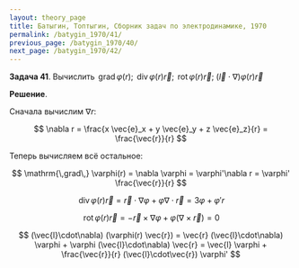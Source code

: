```yaml
---
layout: theory_page
title: Батыгин, Топтыгин, Сборник задач по электродинамике, 1970
permalink: /batygin_1970/41/
previous_page: /batygin_1970/40/
next_page: /batygin_1970/42/
---
```


**Задача 41**. Вычислить $\mathrm{\,grad\,} \varphi(r)$; $\mathrm{\,div\,} \varphi(r) \vec{r}$; $\mathrm{\,rot\,} \varphi(r)\vec{r}$; $(\vec{l}\cdot\nabla) \varphi(r) \vec{r}$ 

**Решение**.

Сначала вычислим $\nabla r$:

$$
\nabla r = \frac{x \vec{e}_x + y \vec{e}_y + z \vec{e}_z}{r} = \frac{\vec{r}}{r}
$$

Теперь вычисляем всё остальное:

$$
\mathrm{\,grad\,} \varphi(r) = \nabla \varphi = \varphi'\nabla r = \varphi' \frac{\vec{r}}{r}
$$

 $$
 \mathrm{\,div\,} \varphi(r) \vec{r} = \vec{r} \cdot \nabla \varphi + \varphi \nabla \cdot \vec{r} = 3 \varphi + \varphi' r
 $$
 
 $$
 \mathrm{\,rot\,} \varphi(r)\vec{r} = - \vec{r}\times\nabla \varphi + \varphi (\nabla \times \vec{r}) = 0
 $$
 
$$
(\vec{l}\cdot\nabla) (\varphi(r) \vec{r}) = 
\vec{r} (\vec{l}\cdot\nabla) \varphi + \varphi (\vec{l}\cdot\nabla) \vec{r} = \vec{l} \varphi  + \frac{\vec{r}}{r} (\vec{l}\cdot\vec{r}) \varphi'
$$ 